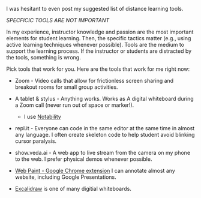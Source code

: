I was hesitant to even post my suggested list of distance learning tools.

*SPECFICIC TOOLS ARE NOT IMPORTANT*

In my experience, instructor knowledge and passion are the most important elements for student learning. Then, the specific tactics matter (e.g., using active learning techniques whenever possible). Tools are the medium to support the learning process. If the instructor or students are distracted by the tools, something is wrong. 

Pick tools that work for you. Here are the tools that work for me right now:

- Zoom - Video calls that allow for frictionless screen sharing and breakout rooms for small group activities.

- A tablet & stylus - Anything works. Works as A digital whiteboard during a Zoom call (never run out of space or marker!).
  - I use [Notability](https://www.gingerlabs.com/)

- repl.it - Everyone can code in the same editor at the same time in almost any language. I often create skeleton code to help student avoid blinking cursor paralysis.

- show.veda.ai - A web app to live stream from the camera on my phone to the web. I prefer physical demos whenever possible. 

- [Web Paint - Google Chrome extension](https://chrome.google.com/webstore/detail/web-paint/emeokgokialpjadjaoeiplmnkjoaegng?hl=en-US) I can annotate almost any website, including Google Presentations.

- [Excalidraw](https://excalidraw.com/) is one of many digitial whiteboards.


